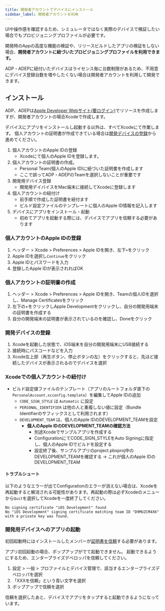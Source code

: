 ```yaml
---
title: 開発者アカウントでデバイスにインストール
sidebar_label: 開発者アカウントを利用
---
```


UIや操作感を確認するため、シミュレータではなく実際のデバイスで検証したい場合でもプロビジョニングプロファイルが必要です。

開発時のAppの高度な機能の検証や、リリースビルドしたアプリの検証をしない場合、**開発者アカウントに紐づいたプロビジョニングプロファイルを利用できます。**

ADP・ADEPに紐付いたデバイスはライセンス毎に台数制限があるため、不用意にデバイス登録台数を増やしたくない場合は開発者アカウントを利用して開発できます。

## インストール

ADP、ADEPは[Apple Developer Webサイト(要ログイン)](https://developer.apple.com/account/)でリソースを作成しますが、開発者アカウントの場合Xcodeで作成します。

デバイスにアプリをインストールし起動する以外は、すべてXcodeにて作業します。
個人アカウントの証明書が作成できている場合は[開発デバイスの登録](#開発デバイスの登録)から進めてください。

  1. 個人アカウントのApple IDの登録
     - Xcodeにて個人のApple IDを登録します。
  1. 個人アカウントの証明書の作成。
     - Personal Team(個人のApple ID)に紐づいた証明書を作成します
     - ここで誤ってADP・ADEPのTeamを選択しないことが重要です
  1. 開発用デバイス登録
     - 開発用デイバイスをMac端末に接続してXcodeに登録します
  1. 個人アカウントの紐付け
     - 前手順で作成した証明書を紐付ます
     - ビルド設定ファイルのテンプレートに個人のApple ID情報を記入します
  1. デバイスにアプリをインストール・起動
     - 初めてアプリを起動する際には、デバイスでアプリを信頼する必要があります

### 個人アカウントのApple IDの登録

1. ヘッダー > Xcode > Preferences > Apple IDを開き、左下`+`をクリック
1. Apple IDを選択し`Continue`をクリック
1. Apple IDとパスワードを入力
1. 登録したApple IDが表示されればOK

### 個人アカウントの証明書の作成

1. ヘッダー > Xcode > Preferences > Apple IDを開き、Teamの個人IDを選択し、Manage Certificatesをクリック
1. 左下の+をクリックしApple Developmentをクリックし、自分の開発用端末の証明書を作成する
1. 自分の開発端末の証明書が表示されているのを確認し、Doneをクリック

### 開発デバイスの登録

1. Xcodeを起動した状態で、iOS端末を自分の開発用端末にUSB接続する
1. 接続時にパスコードなどを入力
1. Xcode左上部（再生ボタン、停止ボタンの左）をクリックすると、先ほど接続したデバイスが表示されるのでデバイスを選択

### Xcodeでの個人アカウントの紐付け

- ビルド設定値ファイルのテンプレート（アプリのルートフォルダ直下の`PersonalAccount.xcconfig.template`）を編集してApple IDの追加
   - `CODE_SIGN_STYLE` は `Automatic` に設定
   - `PERSONAL_IDENTIFIER` は他の人と重複しない値に設定（Bundle Identifierのサフィックスとして利用されます）
   - `DEVELOPMENT_TEAM` は、個人のApple IDのDEVELOPMENT_TEAMを設定
      - **個人のApple IDのDEVELOPMENT_TEAMの確認方法**  
        - 別途Xcodeでサンプルアプリを作成する
        - ConfigurationにてCODE_SIGN_STYLEをAuto Signingに指定し、個人のApple IDでビルドを設定する
        - 設定終了後、サンプルアプリのproject.pbxproj中のDEVELOPMENT_TEAMを確認する → これが個人のApple IDのDEVELOPMENT_TEAM

#### トラブルシュート

以下のようなエラーが出てConfigurationのエラーが消えない場合は、Xcodeを再起動すると解消される可能性があります。再起動の際は必ずXcodeのメニューから`Quit`を選択してXcodeを一度終了してください。

```console
No signing certificate "iOS Development" found
No "iOS Development" signing certificate matching team ID "D9MUZCM4X6" with a private key was found.
```

### 開発用デバイスへのアプリの起動

初回起動時にはインストールしたメンバーが[証明書を信頼](https://help.apple.com/xcode/mac/current/#/dev96a12fb84)する必要があります。

アプリ初回起動の場合、ポップアップがでて起動できません。
起動できるようにするため、エンタープライズデベロッパを信頼してください。

  1. 設定 > 一般 > プロファイルとデバイス管理で、該当するエンタープライズデベロッパを選択
  1. 「XXXを信頼」という青い文字を選択
  1. ポップアップで信頼を選択

信頼を選択したあと、デバイスでアプリをタップすると起動できるようになっています。
